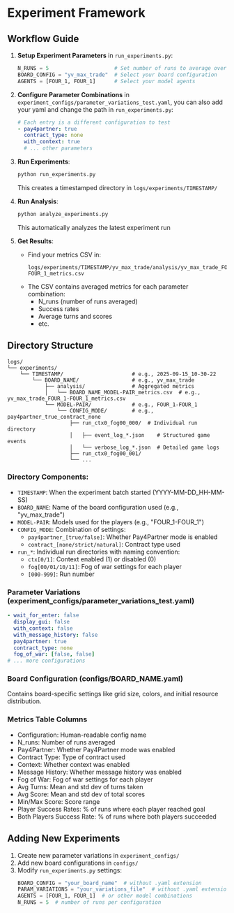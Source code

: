 # Experiment Framework

## Workflow Guide

1. **Setup Experiment Parameters** in `run_experiments.py`:
   ```python
   N_RUNS = 5                     # Set number of runs to average over
   BOARD_CONFIG = "yv_max_trade"  # Select your board configuration
   AGENTS = [FOUR_1, FOUR_1]      # Select your model agents
   ```

2. **Configure Parameter Combinations** in `experiment_configs/parameter_variations_test.yaml`, you can also add your yaml and change the path in `run_experiments.py`:
   ```yaml
   # Each entry is a different configuration to test
   - pay4partner: true
     contract_type: none
     with_context: true
     # ... other parameters
   ```

3. **Run Experiments**:
   ```bash
   python run_experiments.py
   ```
   This creates a timestamped directory in `logs/experiments/TIMESTAMP/`

4. **Run Analysis**:
   ```bash
   python analyze_experiments.py
   ```
   This automatically analyzes the latest experiment run

5. **Get Results**:
   - Find your metrics CSV in:
     ```
     logs/experiments/TIMESTAMP/yv_max_trade/analysis/yv_max_trade_FOUR_1-FOUR_1_metrics.csv
     ```
   - The CSV contains averaged metrics for each parameter combination:
     - N_runs (number of runs averaged)
     - Success rates
     - Average turns and scores
     - etc.


## Directory Structure

```
logs/
└── experiments/
    └── TIMESTAMP/                      # e.g., 2025-09-15_10-30-22
        └── BOARD_NAME/                 # e.g., yv_max_trade
            ├── analysis/               # Aggregated metrics
            │   └── BOARD_NAME_MODEL-PAIR_metrics.csv  # e.g., yv_max_trade_FOUR_1-FOUR_1_metrics.csv
            └── MODEL-PAIR/             # e.g., FOUR_1-FOUR_1
                └── CONFIG_MODE/        # e.g., pay4partner_true_contract_none
                    ├── run_ctx0_fog00_000/  # Individual run directory
                    │   ├── event_log_*.json    # Structured game events
                    │   └── verbose_log_*.json  # Detailed game logs
                    ├── run_ctx0_fog00_001/
                    └── ...
```

### Directory Components:

- `TIMESTAMP`: When the experiment batch started (YYYY-MM-DD_HH-MM-SS)
- `BOARD_NAME`: Name of the board configuration used (e.g., "yv_max_trade")
- `MODEL-PAIR`: Models used for the players (e.g., "FOUR_1-FOUR_1")
- `CONFIG_MODE`: Combination of settings:
  - `pay4partner_[true/false]`: Whether Pay4Partner mode is enabled
  - `contract_[none/strict/natural]`: Contract type used
- `run_*`: Individual run directories with naming convention:
  - `ctx[0/1]`: Context enabled (1) or disabled (0)
  - `fog[00/01/10/11]`: Fog of war settings for each player
  - `[000-999]`: Run number


### Parameter Variations (experiment_configs/parameter_variations_test.yaml)
```yaml
- wait_for_enter: false
  display_gui: false
  with_context: false
  with_message_history: false
  pay4partner: true
  contract_type: none
  fog_of_war: [false, false]
# ... more configurations
```

### Board Configuration (configs/BOARD_NAME.yaml)
Contains board-specific settings like grid size, colors, and initial resource distribution.

### Metrics Table Columns
- Configuration: Human-readable config name
- N_runs: Number of runs averaged
- Pay4Partner: Whether Pay4Partner mode was enabled
- Contract Type: Type of contract used
- Context: Whether context was enabled
- Message History: Whether message history was enabled
- Fog of War: Fog of war settings for each player
- Avg Turns: Mean and std dev of turns taken
- Avg Score: Mean and std dev of total scores
- Min/Max Score: Score range
- Player Success Rates: % of runs where each player reached goal
- Both Players Success Rate: % of runs where both players succeeded

## Adding New Experiments

1. Create new parameter variations in `experiment_configs/`
2. Add new board configurations in `configs/`
3. Modify `run_experiments.py` settings:
   ```python
   BOARD_CONFIG = "your_board_name"  # without .yaml extension
   PARAM_VARIATIONS = "your_variations_file"  # without .yaml extension
   AGENTS = [FOUR_1, FOUR_1]  # or other model combinations
   N_RUNS = 5  # number of runs per configuration
   ```
